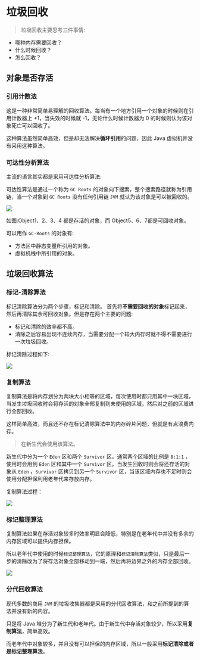 # 垃圾回收

> 垃圾回收主要思考三件事情:

- 哪种内存需要回收？
- 什么时候回收？
- 怎么回收？

## 对象是否存活

### 引用计数法

这是一种非常简单易理解的回收算法。每当有一个地方引用一个对象的时候则在引用计数器上 +1，当失效的时候就 -1，无论什么时候计数器为 0 的时候则认为该对象死亡可以回收了。

这种算法虽然简单高效，但是却无法解决**循环引用**的问题，因此 Java 虚拟机并没有采用这种算法。

### 可达性分析算法
主流的语言其实都是采用可达性分析算法:

可达性算法是通过一个称为 `GC Roots` 的对象向下搜索，整个搜索路径就称为引用链，当一个对象到 `GC Roots` 没有任何引用链 `JVM` 就认为该对象是可以被回收的。

![](https://i.loli.net/2019/07/19/5d313829b468683360.jpg)

如图:Object1、2、3、4 都是存活的对象，而 Object5、6、7都是可回收对象。

可以用作 `GC-Roots` 的对象有:

- 方法区中静态变量所引用的对象。
- 虚拟机栈中所引用的对象。

## 垃圾回收算法

### 标记-清除算法

标记清除算法分为两个步骤，标记和清除。
首先将**不需要回收的对象**标记起来，然后再清除其余可回收对象。但是存在两个主要的问题:
- 标记和清除的效率都不高。
- 清除之后容易出现不连续内存，当需要分配一个较大内存时就不得不需要进行一次垃圾回收。

标记清除过程如下:

![](https://i.loli.net/2019/07/19/5d31382a842c844446.jpg)

### 复制算法

复制算法是将内存划分为两块大小相等的区域，每次使用时都只用其中一块区域，当发生垃圾回收时会将存活的对象全部复制到未使用的区域，然后对之前的区域进行全部回收。

这样简单高效，而且还不存在标记清除算法中的内存碎片问题，但就是有点浪费内存。

> 在新生代会使用该算法。

新生代中分为一个 `Eden` 区和两个 `Survivor` 区。通常两个区域的比例是 `8:1:1` ，使用时会用到 `Eden` 区和其中一个 `Survivor` 区。当发生回收时则会将还存活的对象从 `Eden` ，`Survivor` 区拷贝到另一个 `Survivor` 区，当该区域内存也不足时则会使用分配担保利用老年代来存放内存。

复制算法过程：

![](https://i.loli.net/2019/07/19/5d31382aea89b37377.jpg)


### 标记整理算法

复制算法如果在存活对象较多时效率明显会降低，特别是在老年代中并没有多余的内存区域可以提供内存担保。

所以老年代中使用的时候`标记整理算法`，它的原理和`标记清除算法`类似，只是最后一步的清除改为了将存活对象全部移动到一端，然后再将边界之外的内存全部回收。

![](https://i.loli.net/2019/07/19/5d31382b3ca8f11151.jpg)

### 分代回收算法
现代多数的商用 `JVM` 的垃圾收集器都是采用的分代回收算法，和之前所提到的算法并没有新的内容。

只是将 Java 堆分为了新生代和老年代。由于新生代中存活对象较少，所以采用**复制算法**，简单高效。

而老年代中对象较多，并且没有可以担保的内存区域，所以一般采用**标记清除或者是标记整理算法**。
